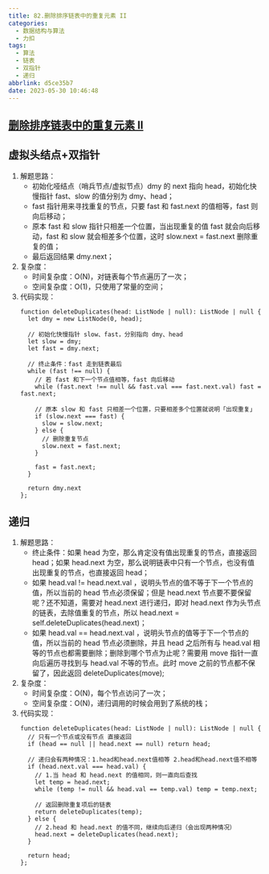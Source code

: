 ```yaml
---
title: 82.删除排序链表中的重复元素 II
categories:
  - 数据结构与算法
  - 力扣
tags:
  - 算法
  - 链表
  - 双指针
  - 递归
abbrlink: d5ce35b7
date: 2023-05-30 10:46:48
---
```


## [删除排序链表中的重复元素 II](https://leetcode.cn/problems/remove-duplicates-from-sorted-list-ii/description/)

## 虚拟头结点+双指针
1. 解题思路：
    - 初始化哑结点（哨兵节点/虚拟节点）dmy 的 next 指向 head，初始化快慢指针 fast、slow 的值分别为 dmy、head；
    - fast 指针用来寻找重复的节点，只要 fast 和 fast.next 的值相等，fast 则向后移动；
    - 原本 fast 和 slow 指针只相差一个位置，当出现重复的值 fast 就会向后移动，fast 和 slow 就会相差多个位置，这时 slow.next = fast.next 删除重复的值；
    - 最后返回结果 dmy.next；
2. 复杂度：
    - 时间复杂度：O(N)，对链表每个节点遍历了一次；
    - 空间复杂度：O(1)，只使用了常量的空间；
3. 代码实现：
    ```TS
    function deleteDuplicates(head: ListNode | null): ListNode | null {
      let dmy = new ListNode(0, head);

      // 初始化快慢指针 slow、fast，分别指向 dmy、head
      let slow = dmy;
      let fast = dmy.next;

      // 终止条件：fast 走到链表最后
      while (fast !== null) {
        // 若 fast 和下一个节点值相等，fast 向后移动
        while (fast.next !== null && fast.val === fast.next.val) fast = fast.next;

        // 原本 slow 和 fast 只相差一个位置，只要相差多个位置就说明「出现重复」
        if (slow.next === fast) {
          slow = slow.next;
        } else {
          // 删除重复节点
          slow.next = fast.next;
        }

        fast = fast.next;
      }

      return dmy.next
    };
    ```


## 递归
1. 解题思路：
    - 终止条件：如果 head 为空，那么肯定没有值出现重复的节点，直接返回 head；如果 head.next 为空，那么说明链表中只有一个节点，也没有值出现重复的节点，也直接返回 head；
    - 如果 head.val != head.next.val ，说明头节点的值不等于下一个节点的值，所以当前的 head 节点必须保留；但是 head.next 节点要不要保留呢？还不知道，需要对 head.next 进行递归，即对 head.next 作为头节点的链表，去除值重复的节点，所以 head.next = self.deleteDuplicates(head.next)；
    - 如果 head.val == head.next.val ，说明头节点的值等于下一个节点的值，所以当前的 head 节点必须删除，并且 head 之后所有与 head.val 相等的节点也都需要删除；删除到哪个节点为止呢？需要用 move 指针一直向后遍历寻找到与 head.val 不等的节点。此时 move 之前的节点都不保留了，因此返回 deleteDuplicates(move);
2. 复杂度：
    - 时间复杂度：O(N)，每个节点访问了一次；
    - 空间复杂度：O(N)，递归调用的时候会用到了系统的栈；
3. 代码实现：
    ```TS
    function deleteDuplicates(head: ListNode | null): ListNode | null {
      // 只有一个节点或没有节点 直接返回
      if (head == null || head.next == null) return head;

      // 递归会有两种情况：1.head和head.next值相等 2.head和head.next值不相等
      if (head.next.val === head.val) {
        // 1.当 head 和 head.next 的值相同，则一直向后查找
        let temp = head.next;
        while (temp != null && head.val == temp.val) temp = temp.next;

        // 返回删除重复项后的链表
        return deleteDuplicates(temp);
      } else {
        // 2.head 和 head.next 的值不同，继续向后递归（会出现两种情况）
        head.next = deleteDuplicates(head.next);
      }

      return head;
    };
    ```

